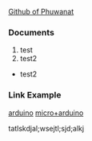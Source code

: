 [Github of Phuwanat](https://github.com/phuwanat-vg/)
### Documents
1. test
2. test2

* test2
### Link Example
[arduino](https://www.arduino.cc/)
[micro+arduino](https://github.com/SittidechL/Documents/blob/main/ros2/1.2_microros_arduino.md)

tatlskdjal;wsejtl;sjd;alkj

